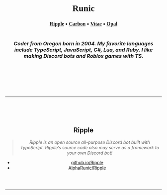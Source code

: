 <html>
    <title>Runic | Coding made fun</title>
    <link rel="shortcut icon" type="image/png" href="favicon.png"/>
    <header>
        <h1 align="center">
            <br>
            <strong style="font-family: Verdana;">
            Runic
            </strong>
            <br>
        </h1>
        <h3 align="center">
            <a style="font-family: Verdana;" href="#ripple">Ripple</a>
            •
            <a style="font-family: Verdana;"  href="#carbon">Carbon</a>
            •
            <a style="font-family: Verdana;"  href="#vitae">Vitae</a>
            •
            <a style="font-family: Verdana;"  href="#opal">Opal</a>
        </h3>
        <h3 align="center">
            <br>
            <i>
            Coder from Oregon born in 2004. My favorite languages include TypeScript, JavaScript, C#, Lua, and Ruby. I like making Discord bots and Roblox games with TS.
            </i>
            <br>
        </h3>
    </header>
    <body>
        <br><br><br>
        <hr/>
        <br><br><br>
        <h2 id="ripple" align="center">
            <strong>
            Ripple
            </strong>
        </h2>
        <blockquote align="center">
            <i>
            Ripple is an open source all-purpose Discord bot built with TypeScript. Ripple’s source code also may serve as a framework to your own Discord bot!
            </i>
        </blockquote>
        <ul align="center">
            <li>
                <a title="github.io Website" href="https://alpharunic.github.io/Ripple" target="_blank">
                github.io/Ripple
                </a>
            </li>
            <li>
                <a title="Repository" href="https://github.com/AlphaRunic/Ripple" target="_blank">
                AlphaRunic/Ripple
                </a>
            </li>
        </ul>
        <br><br><hr/><br><br>
    </body>
</html>